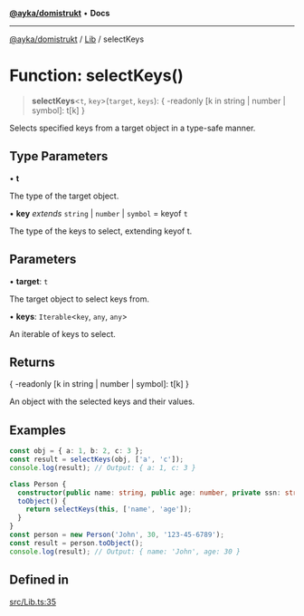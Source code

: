 [**@ayka/domistrukt**](../../../README.md) • **Docs**

***

[@ayka/domistrukt](../../../globals.md) / [Lib](../README.md) / selectKeys

# Function: selectKeys()

> **selectKeys**\<`t`, `key`\>(`target`, `keys`): \{ -readonly \[k in string \| number \| symbol\]: t\[k\] \}

Selects specified keys from a target object in a type-safe manner.

## Type Parameters

• **t**

The type of the target object.

• **key** *extends* `string` \| `number` \| `symbol` = keyof `t`

The type of the keys to select, extending keyof t.

## Parameters

• **target**: `t`

The target object to select keys from.

• **keys**: `Iterable`\<`key`, `any`, `any`\>

An iterable of keys to select.

## Returns

\{ -readonly \[k in string \| number \| symbol\]: t\[k\] \}

An object with the selected keys and their values.

## Examples

```ts
const obj = { a: 1, b: 2, c: 3 };
const result = selectKeys(obj, ['a', 'c']);
console.log(result); // Output: { a: 1, c: 3 }
```

```ts
class Person {
  constructor(public name: string, public age: number, private ssn: string) {}
  toObject() {
    return selectKeys(this, ['name', 'age']);
  }
}
const person = new Person('John', 30, '123-45-6789');
const result = person.toObject();
console.log(result); // Output: { name: 'John', age: 30 }
```

## Defined in

[src/Lib.ts:35](https://github.com/AndreyMork/domistrukt/blob/f762a0db7b22ee8086aa8c6327967c318f1b8b4e/src/Lib.ts#L35)
